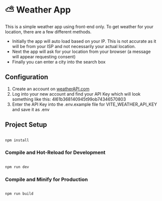 # ⛅ Weather App


This is a simple weather app using front-end only.
To get weather for your location, there are a few different methods.
- Initially the app will auto load based on your IP. This is not accurate as it will be from your ISP and not necessarily your actual location.
- Next the app will ask for your location from your browser (a message will appear requesting consent)
- Finally you can enter a city into the search box



## Configuration



1. Create an account on [weatherAPI.com](https://www.weatherapi.com/signup.aspx)
2. Log into your new account and find your API Key which will look something like this: 4l61b368140945t99ob74346570803
3. Enter the API Key into the .env.example file for VITE_WEATHER_API_KEY and save it as .env



## Project Setup



```sh

npm install

```



### Compile and Hot-Reload for Development



```sh

npm run dev

```



### Compile and Minify for Production



```sh

npm run build

```
